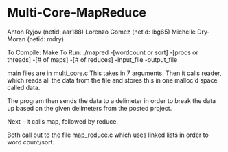 # Multi-Core-MapReduce

Anton Ryjov (netid: aar188)
Lorenzo Gomez (netid: lbg65)
Michelle Dry-Moran (netid: mdry)


To Compile: Make
To Run:
./mapred -[wordcount or sort] -[procs or threads] -[# of maps] -[# of reduces] -input_file -output_file


main files are in multi_core.c
This takes in 7 arguments.  Then it calls reader, which reads all the data from the file and
stores this in one malloc'd space called data.

The program then sends the data to a delimeter in order to break the data up based on the given delimeters
from the posted project.

Next - it calls map, followed by reduce.

Both call out to the file map_reduce.c which uses linked lists in order to word count/sort.

